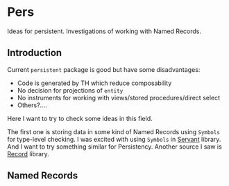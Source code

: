 # Pers
Ideas for persistent. Investigations of working with Named Records.

## Introduction

Current `persistent` package is good but have some disadvantages:
* Code is generated by TH which reduce composability
* No decision for projections of `entity`
* No instruments for working with views/stored procedures/direct select
* Others?....

Here I want to try to check some ideas in this field.

The first one is storing data in some kind of Named Records using `Symbols` for type-level checking.
I was excited with using `Symbols` in [Servant](http://haskell-servant.github.io/) library. 
And I want to try something similar for Persistency.
Another source I saw is [Record](github.com/nikita-volkov/record) library.

## Named Records
